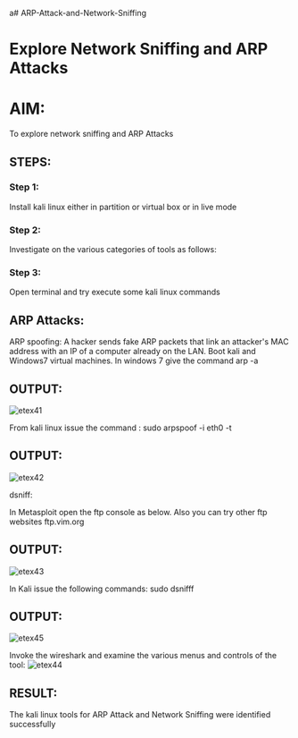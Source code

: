 a# ARP-Attack-and-Network-Sniffing
# Explore Network Sniffing and ARP Attacks

# AIM:

To explore network sniffing and ARP Attacks

## STEPS:

### Step 1:

Install kali linux either in partition or virtual box or in live mode

### Step 2:

Investigate on the various categories of tools as follows:


### Step 3:
Open terminal and try execute some kali linux commands

## ARP Attacks:  
ARP spoofing: A hacker sends fake ARP packets that link an attacker's MAC address with an IP of a computer already on the LAN. 
Boot kali and Windows7 virtual machines.
In windows 7 give the command arp -a
## OUTPUT:
![etex41](https://github.com/MDINESH220305/ARP-Attack-and-Network-Sniffing/assets/162429215/62fc5773-7486-4d09-9ca4-513e4d6c4715)



From kali linux issue the command :
sudo arpspoof -i eth0 -t <target system> <gateway>
## OUTPUT:
![etex42](https://github.com/MDINESH220305/ARP-Attack-and-Network-Sniffing/assets/162429215/5456861e-0afe-4b7e-896c-a4a4f51c8d13)



 dsniff:






In Metasploit open the ftp console as below. Also you can try other ftp websites ftp.vim.org
## OUTPUT:

![etex43](https://github.com/MDINESH220305/ARP-Attack-and-Network-Sniffing/assets/162429215/ece05c6e-90d9-4cb7-bca3-4a537b1c65ba)




In Kali issue the following commands:
sudo dsnifff
## OUTPUT:
![etex45](https://github.com/MDINESH220305/ARP-Attack-and-Network-Sniffing/assets/162429215/01d7d7f9-0c08-4373-b75a-eafbec3cbfbe)



Invoke the wireshark and examine the various menus  and controls of the tool:
![etex44](https://github.com/MDINESH220305/ARP-Attack-and-Network-Sniffing/assets/162429215/93b7116f-01f2-4cc2-8d12-42b9a6dd4806)


## RESULT:
The kali linux tools for ARP Attack and Network Sniffing were identified successfully
